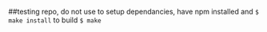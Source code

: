 ##testing repo, do not use
to setup dependancies, have npm installed and ```$ make install```
to build ```$ make```
